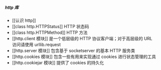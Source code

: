 ##### http 库
- [[认识 http]]
- [[class http.HTTPStatus]]  HTTP 状态码
- [[class http.HTTPMethod]] HTTP 方法
- [[http.client 模块]] 是一个低层级的 HTTP 协议客户端；对于高层级的 URL 访问请使用 urllib.request
- [[http.server 模块]] 包含基于 socketserver 的基本 HTTP 服务类
- [[http.cookies 模块]] 包含一些有用来实现通过 cookies 进行状态管理的工具
- [[http.cookiejar 模块]] 提供了 cookies 的持久化


